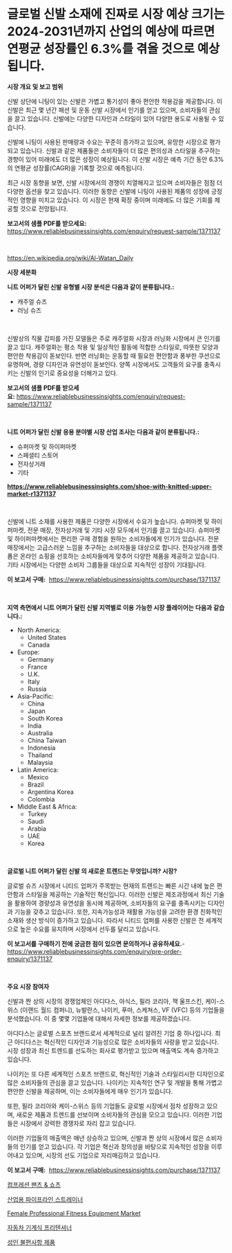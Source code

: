 <p><h1>글로벌 신발 소재에 진짜로 시장 예상 크기는 2024-2031년까지 산업의 예상에 따르면 연평균 성장률인 6.3%를 겪을 것으로 예상됩니다.</h1></p><p><strong>시장 개요 및 보고 범위</strong></p>
<p><p>신발 상단에 니팅이 있는 신발은 가볍고 통기성이 좋아 편안한 착용감을 제공합니다. 이 신발은 최근 몇 년간 패션 및 운동 신발 시장에서 인기를 얻고 있으며, 소비자들의 관심을 끌고 있습니다. 신발에는 다양한 디자인과 스타일이 있어 다양한 용도로 사용될 수 있습니다.</p><p>신발에 니팅이 사용된 판매량과 수요는 꾸준히 증가하고 있으며, 유망한 시장으로 평가되고 있습니다. 신발과 같은 제품들은 소비자들이 더 많은 편의성과 스타일을 추구하는 경향이 있어 미래에도 더 많은 성장이 예상됩니다. 이 신발 시장은 예측 기간 동안 6.3%의 연평균 성장률(CAGR)을 기록할 것으로 예측됩니다.</p><p>최근 시장 동향을 보면, 신발 시장에서의 경쟁이 치열해지고 있으며 소비자들은 점점 더 다양한 옵션을 찾고 있습니다. 이러한 동향은 신발에 니팅이 사용된 제품의 성장에 긍정적인 영향을 미치고 있습니다. 이 시장은 현재 확장 중이며 미래에도 더 많은 기회를 제공할 것으로 전망됩니다.</p></p>
<p><strong>보고서의 샘플 PDF를 받으세요:</strong> <a href="https://www.reliablebusinessinsights.com/enquiry/request-sample/1371137">https://www.reliablebusinessinsights.com/enquiry/request-sample/1371137</a></p>
<p>&nbsp;</p>
<p><a href="https://en.wikipedia.org/wiki/Al-Watan_Daily">https://en.wikipedia.org/wiki/Al-Watan_Daily</a></p>
<p><strong>시장 세분화</strong></p>
<p><strong>니트 어퍼가 달린 신발 유형별 시장 분석은 다음과 같이 분류됩니다.:</strong></p>
<p><ul><li>캐주얼 슈즈</li><li>러닝 슈즈</li></ul></p>
<p>&nbsp;</p>
<p><p>신발상의 직물 갑피를 가진 모델들은 주로 캐주얼화 시장과 러닝화 시장에서 큰 인기를 끌고 있다. 캐주얼화는 평소 착용 및 일상적인 활동에 적합한 스타일로, 따뜻한 모양과 편안한 착용감이 돋보인다. 반면 러닝화는 운동할 때 필요한 편안함과 풍부한 쿠션으로 유명하며, 경량 디자인과 유연성이 돋보인다. 양쪽 시장에서도 고객들의 요구를 충족시키는 신발의 인기로 중요성을 더해가고 있다.</p></p>
<p><strong>보고서의 샘플 PDF를 받으세요:</strong>&nbsp;<a href="https://www.reliablebusinessinsights.com/enquiry/request-sample/1371137">https://www.reliablebusinessinsights.com/enquiry/request-sample/1371137</a></p>
<p>&nbsp;</p>
<p><strong> 니트 어퍼가 달린 신발 응용 분야별 시장 산업 조사는 다음과 같이 분류됩니다.:</strong></p>
<p><ul><li>슈퍼마켓 및 하이퍼마켓</li><li>스페셜티 스토어</li><li>전자상거래</li><li>기타</li></ul></p>
<p><strong><a href="https://www.reliablebusinessinsights.com/shoe-with-knitted-upper-market-r1371137">https://www.reliablebusinessinsights.com/shoe-with-knitted-upper-market-r1371137</a></strong></p>
<p>&nbsp;</p>
<p><p>신발에 니트 소재를 사용한 제품은 다양한 시장에서 수요가 높습니다. 슈퍼마켓 및 하이퍼마켓, 전문 매장, 전자상거래 및 기타 시장 모두에서 인기를 끌고 있습니다. 슈퍼마켓 및 하이퍼마켓에서는 편리한 구매 경험을 원하는 소비자들에게 인기가 있습니다. 전문 매장에서는 고급스러운 느낌을 추구하는 소비자들을 대상으로 합니다. 전자상거래 플랫폼은 온라인 쇼핑을 선호하는 소비자들에게 맞추어 다양한 제품을 제공하고 있습니다. 기타 시장에서는 다양한 소비자 그룹들을 대상으로 지속적인 성장이 기대됩니다.</p></p>
<p><strong>이 보고서 구매:</strong>&nbsp; <a href="https://www.reliablebusinessinsights.com/purchase/1371137">https://www.reliablebusinessinsights.com/purchase/1371137</a></p>
<p>&nbsp;</p>
<p><strong>지역 측면에서 니트 어퍼가 달린 신발 지역별로 이용 가능한 시장 플레이어는 다음과 같습니다.:</strong></p>
<p><ul>
    <li>
        North America:
        <ul>
            <li>United States</li>
            <li>Canada</li>
        </ul>
    </li>
    <li>
        Europe:
        <ul>
            <li>Germany</li>
            <li>France</li>
            <li>U.K.</li>
            <li>Italy</li>
            <li>Russia</li>
        </ul>
    </li>
    <li>
        Asia-Pacific:
        <ul>
            <li>China</li>
            <li>Japan</li>
            <li>South Korea</li>
            <li>India</li>
            <li>Australia</li>
            <li>China Taiwan</li>
            <li>Indonesia</li>
            <li>Thailand</li>
            <li>Malaysia</li>
        </ul>
    </li>
    <li>
        Latin America:
        <ul>
            <li>Mexico</li>
            <li>Brazil</li>
            <li>Argentina Korea</li>
            <li>Colombia</li>
        </ul>
    </li>
    <li>
        Middle East & Africa:
        <ul>
            <li>Turkey</li>
            <li>Saudi</li>
            <li>Arabia</li>
            <li>UAE</li>
            <li>Korea</li>
        </ul>
    </li>
    </ul></p>
<p>&nbsp;</p>
<p><strong>글로벌 니트 어퍼가 달린 신발 의 새로운 트렌드는 무엇입니까? 시장?</strong></p>
<p><p>글로벌 슈즈 시장에서 니티드 업퍼가 주목받는 현재의 트렌드는 빠른 시간 내에 높은 편안함과 스타일을 제공하는 기술적인 혁신입니다. 이러한 신발은 제조과정에서 최신 기술을 활용하여 경량성과 유연성을 동시에 제공하며, 소비자들의 요구를 충족시키는 디자인과 기능을 갖추고 있습니다. 또한, 지속가능성과 재활용 가능성을 고려한 환경 친화적인 소재와 생산 방식이 증가하고 있습니다. 따라서 니티드 업퍼를 사용한 신발은 전 세계적으로 높은 수요를 유지하며 시장에서 선두를 달리고 있습니다.</p></p>
<p><strong>이 보고서를 구매하기 전에 궁금한 점이 있으면 문의하거나 공유하세요.</strong>- <a href="https://www.reliablebusinessinsights.com/enquiry/pre-order-enquiry/1371137">https://www.reliablebusinessinsights.com/enquiry/pre-order-enquiry/1371137</a></p>
<p>&nbsp;</p>
<p><strong>주요 시장 참여자</strong></p>
<p><p>신발과 짠 상의 시장의 경쟁업체인 아디다스, 아식스, 필라 코리아, 잭 울프스킨, 케이-스위스 (이랜드 월드 컴퍼니), 뉴발란스, 나이키, 푸마, 스케쳐스, VF (VFC) 등의 기업들을 분석했습니다. 이 중 몇몇 기업들에 대해서 자세한 정보를 제공하겠습니다.</p><p>아디다스는 글로벌 스포츠 브랜드로서 세계적으로 널리 알려진 기업 중 하나입니다. 최근 아디다스는 혁신적인 디자인과 기능성으로 많은 소비자들의 사랑을 받고 있습니다. 시장 성장과 최신 트렌드를 선도하는 회사로 평가받고 있으며 매출액도 계속 증가하고 있습니다.</p><p>나이키는 또 다른 세계적인 스포츠 브랜드로, 혁신적인 기술과 스타일리시한 디자인으로 많은 소비자들의 관심을 끌고 있습니다. 나이키는 지속적인 연구 및 개발을 통해 가볍고 편안한 신발을 제공하며, 이는 소비자들에게 매우 인기가 있습니다.</p><p>또한, 필라 코리아와 케이-스위스 등의 기업들도 글로벌 시장에서 점차 성장하고 있으며, 새로운 제품과 트렌드를 선보이며 소비자들의 관심을 모으고 있습니다. 이러한 기업들은 시장에서 강력한 경쟁자로 자리 잡고 있습니다.</p><p>이러한 기업들의 매출액은 매년 상승하고 있으며, 신발과 짠 상의 시장에서 많은 소비자들의 인기를 얻고 있습니다. 각 기업은 혁신과 창의성을 바탕으로 지속적인 성장을 이루어내고 있으며, 시장의 선도 기업으로 자리매김하고 있습니다.</p></p>
<p><strong>이 보고서 구매:</strong>&nbsp;&nbsp;<a href="https://www.reliablebusinessinsights.com/purchase/1371137">https://www.reliablebusinessinsights.com/purchase/1371137</a></p>
<p><p><a href="https://medium.com/@cheddar67856/%EC%BB%B4%ED%94%84%EB%A0%88%EC%85%98-%ED%8C%AC%EC%B8%A0-%EB%B0%8F-%EB%B0%98%EB%B0%94%EC%A7%80-%EC%8B%9C%EC%9E%A5-%EC%A1%B0%EC%82%AC-%EB%B0%8F-%EC%82%B0%EC%97%85-%EC%A7%84%ED%99%94-%EB%B0%8F-2031%EB%85%84%EA%B9%8C%EC%A7%80%EC%9D%98-%EC%98%88%EC%B8%A1-00daef3f3b43">컴프레션 팬츠 & 쇼츠</a></p><p><a href="https://medium.com/@sherlock567567/%EC%82%B0%EC%97%85-%ED%8C%8C%EC%9D%B4%ED%94%84%EB%9D%BC%EC%9D%B8-%EC%8A%A4%ED%8A%B8%EB%A0%88%EC%9D%B4%EB%84%88-%EC%8B%9C%EC%9E%A5-%EC%A1%B0%EC%82%AC-%EB%B3%B4%EA%B3%A0%EC%84%9C%EC%97%90%EB%8A%94-2024%EB%85%84%EB%B6%80%ED%84%B0-2031%EB%85%84%EA%B9%8C%EC%A7%80-cagr%EB%A1%9C-%EC%98%88%EC%B8%A1%EB%90%9C-%EC%8B%9C%EC%9E%A5-%EA%B7%9C%EB%AA%A8-%EC%A0%90%EC%9C%A0%EC%9C%A8-%EB%B0%8F-%EC%84%B1%EC%9E%A5%EB%A5%A0-%EB%B6%84%EC%84%9D%EC%9D%B4-%ED%8F%AC%ED%95%A8%EB%90%98%EC%96%B4-%EC%9E%88%EC%8A%B5%EB%8B%88%EB%8B%A4-1d1071d371ee">산업용 파이프라인 스트레이너</a></p><p><a href="https://issuu.com/reportprime-2/docs/female-professional-fitness-equipment-market-size-">Female Professional Fitness Equipment Market</a></p><p><a href="https://github.com/KellyLyncyh543964/Market-Research-Report-List-2/blob/main/6998268137063.md">자동차 기계식 프리텐셔너</a></p><p><a href="https://github.com/laholand/Market-Research-Report-List-4/blob/main/1175274137062.md">성인 불편사항 제품</a></p></p>